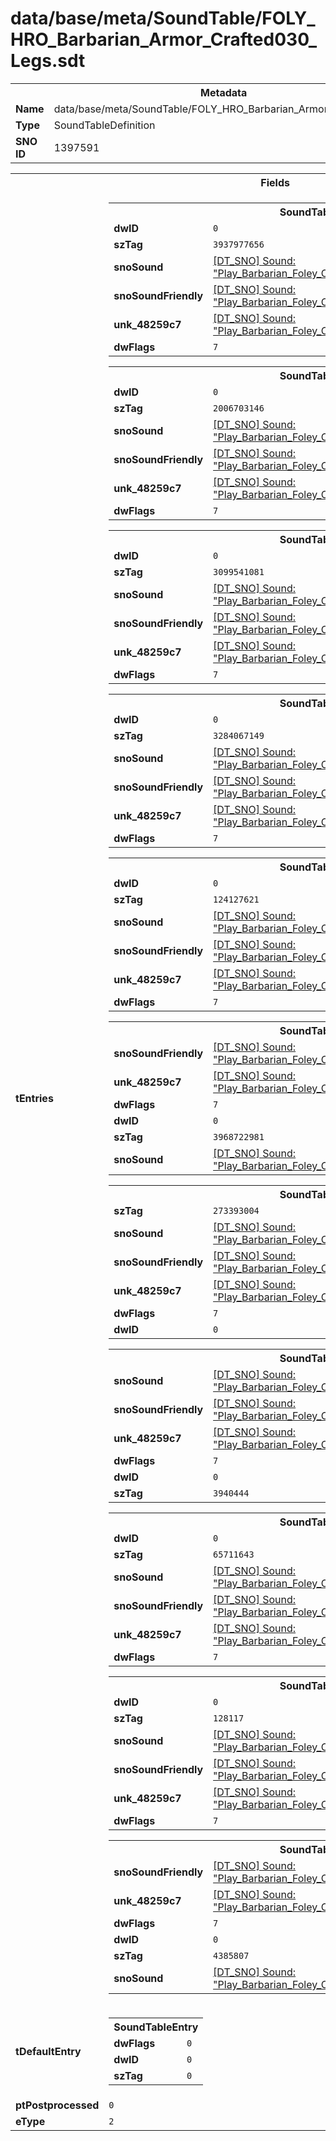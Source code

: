 <h1>data/base/meta/SoundTable/FOLY_HRO_Barbarian_Armor_Crafted030_Legs.sdt</h1><table><tr><th colspan="100%">Metadata</th></tr><tr><td><b>Name</b></td><td>data/base/meta/SoundTable/FOLY_HRO_Barbarian_Armor_Crafted030_Legs.sdt</td></tr><tr><td><b>Type</b></td><td>SoundTableDefinition</td></tr><tr><td><b>SNO ID</b></td><td>1397591</td></tr></table>

<table><tr><th colspan="100%">Fields</th></tr><tr><td><b>tEntries</b></td><td><table><tr><th colspan="100%">SoundTableEntry</th></tr><tr><td><b>dwID</b></td><td><code>0</code></td></tr><tr><td><b>szTag</b></td><td><code>3937977656</code></td></tr><tr><td><b>snoSound</b></td><td><a href="..\Sound\Play_Barbarian_Foley_Crafted030_Legs_AttackQuick_1P.snd">[DT_SNO] Sound: "Play_Barbarian_Foley_Crafted030_Legs_AttackQuick_1P"</a></td></tr><tr><td><b>snoSoundFriendly</b></td><td><a href="..\Sound\Play_Barbarian_Foley_Crafted030_Legs_AttackQuick_3P_Friendly.snd">[DT_SNO] Sound: "Play_Barbarian_Foley_Crafted030_Legs_AttackQuick_3P_Friendly"</a></td></tr><tr><td><b>unk_48259c7</b></td><td><a href="..\Sound\Play_Barbarian_Foley_Crafted030_Legs_AttackQuick_3P_Enemy.snd">[DT_SNO] Sound: "Play_Barbarian_Foley_Crafted030_Legs_AttackQuick_3P_Enemy"</a></td></tr><tr><td><b>dwFlags</b></td><td><code>7</code></td></tr></table>


<table><tr><th colspan="100%">SoundTableEntry</th></tr><tr><td><b>dwID</b></td><td><code>0</code></td></tr><tr><td><b>szTag</b></td><td><code>2006703146</code></td></tr><tr><td><b>snoSound</b></td><td><a href="..\Sound\Play_Barbarian_Foley_Crafted030_Legs_AttackBig_1P.snd">[DT_SNO] Sound: "Play_Barbarian_Foley_Crafted030_Legs_AttackBig_1P"</a></td></tr><tr><td><b>snoSoundFriendly</b></td><td><a href="..\Sound\Play_Barbarian_Foley_Crafted030_Legs_AttackBig_3P_Friendly.snd">[DT_SNO] Sound: "Play_Barbarian_Foley_Crafted030_Legs_AttackBig_3P_Friendly"</a></td></tr><tr><td><b>unk_48259c7</b></td><td><a href="..\Sound\Play_Barbarian_Foley_Crafted030_Legs_AttackBig_3P_Enemy.snd">[DT_SNO] Sound: "Play_Barbarian_Foley_Crafted030_Legs_AttackBig_3P_Enemy"</a></td></tr><tr><td><b>dwFlags</b></td><td><code>7</code></td></tr></table>


<table><tr><th colspan="100%">SoundTableEntry</th></tr><tr><td><b>dwID</b></td><td><code>0</code></td></tr><tr><td><b>szTag</b></td><td><code>3099541081</code></td></tr><tr><td><b>snoSound</b></td><td><a href="..\Sound\Play_Barbarian_Foley_Crafted030_Legs_AttackQuick_1P.snd">[DT_SNO] Sound: "Play_Barbarian_Foley_Crafted030_Legs_AttackQuick_1P"</a></td></tr><tr><td><b>snoSoundFriendly</b></td><td><a href="..\Sound\Play_Barbarian_Foley_Crafted030_Legs_AttackQuick_3P_Friendly.snd">[DT_SNO] Sound: "Play_Barbarian_Foley_Crafted030_Legs_AttackQuick_3P_Friendly"</a></td></tr><tr><td><b>unk_48259c7</b></td><td><a href="..\Sound\Play_Barbarian_Foley_Crafted030_Legs_AttackQuick_3P_Enemy.snd">[DT_SNO] Sound: "Play_Barbarian_Foley_Crafted030_Legs_AttackQuick_3P_Enemy"</a></td></tr><tr><td><b>dwFlags</b></td><td><code>7</code></td></tr></table>


<table><tr><th colspan="100%">SoundTableEntry</th></tr><tr><td><b>dwID</b></td><td><code>0</code></td></tr><tr><td><b>szTag</b></td><td><code>3284067149</code></td></tr><tr><td><b>snoSound</b></td><td><a href="..\Sound\Play_Barbarian_Foley_Crafted030_Legs_Bodyfall_1P.snd">[DT_SNO] Sound: "Play_Barbarian_Foley_Crafted030_Legs_Bodyfall_1P"</a></td></tr><tr><td><b>snoSoundFriendly</b></td><td><a href="..\Sound\Play_Barbarian_Foley_Crafted030_Legs_Bodyfall_3P_Friendly.snd">[DT_SNO] Sound: "Play_Barbarian_Foley_Crafted030_Legs_Bodyfall_3P_Friendly"</a></td></tr><tr><td><b>unk_48259c7</b></td><td><a href="..\Sound\Play_Barbarian_Foley_Crafted030_Legs_Bodyfall_3P_Enemy.snd">[DT_SNO] Sound: "Play_Barbarian_Foley_Crafted030_Legs_Bodyfall_3P_Enemy"</a></td></tr><tr><td><b>dwFlags</b></td><td><code>7</code></td></tr></table>


<table><tr><th colspan="100%">SoundTableEntry</th></tr><tr><td><b>dwID</b></td><td><code>0</code></td></tr><tr><td><b>szTag</b></td><td><code>124127621</code></td></tr><tr><td><b>snoSound</b></td><td><a href="..\Sound\Play_Barbarian_Foley_Crafted030_Legs_Evade_1P.snd">[DT_SNO] Sound: "Play_Barbarian_Foley_Crafted030_Legs_Evade_1P"</a></td></tr><tr><td><b>snoSoundFriendly</b></td><td><a href="..\Sound\Play_Barbarian_Foley_Crafted030_Legs_Evade_3P_Friendly.snd">[DT_SNO] Sound: "Play_Barbarian_Foley_Crafted030_Legs_Evade_3P_Friendly"</a></td></tr><tr><td><b>unk_48259c7</b></td><td><a href="..\Sound\Play_Barbarian_Foley_Crafted030_Legs_Evade_3P_Enemy.snd">[DT_SNO] Sound: "Play_Barbarian_Foley_Crafted030_Legs_Evade_3P_Enemy"</a></td></tr><tr><td><b>dwFlags</b></td><td><code>7</code></td></tr></table>


<table><tr><th colspan="100%">SoundTableEntry</th></tr><tr><td><b>snoSoundFriendly</b></td><td><a href="..\Sound\Play_Barbarian_Foley_Crafted030_Legs_GetHit_3P_Friendly.snd">[DT_SNO] Sound: "Play_Barbarian_Foley_Crafted030_Legs_GetHit_3P_Friendly"</a></td></tr><tr><td><b>unk_48259c7</b></td><td><a href="..\Sound\Play_Barbarian_Foley_Crafted030_Legs_GetHit_3P_Enemy.snd">[DT_SNO] Sound: "Play_Barbarian_Foley_Crafted030_Legs_GetHit_3P_Enemy"</a></td></tr><tr><td><b>dwFlags</b></td><td><code>7</code></td></tr><tr><td><b>dwID</b></td><td><code>0</code></td></tr><tr><td><b>szTag</b></td><td><code>3968722981</code></td></tr><tr><td><b>snoSound</b></td><td><a href="..\Sound\Play_Barbarian_Foley_Crafted030_Legs_GetHit_1P.snd">[DT_SNO] Sound: "Play_Barbarian_Foley_Crafted030_Legs_GetHit_1P"</a></td></tr></table>


<table><tr><th colspan="100%">SoundTableEntry</th></tr><tr><td><b>szTag</b></td><td><code>273393004</code></td></tr><tr><td><b>snoSound</b></td><td><a href="..\Sound\Play_Barbarian_Foley_Crafted030_Legs_GetHit_1P.snd">[DT_SNO] Sound: "Play_Barbarian_Foley_Crafted030_Legs_GetHit_1P"</a></td></tr><tr><td><b>snoSoundFriendly</b></td><td><a href="..\Sound\Play_Barbarian_Foley_Crafted030_Legs_GetHit_3P_Friendly.snd">[DT_SNO] Sound: "Play_Barbarian_Foley_Crafted030_Legs_GetHit_3P_Friendly"</a></td></tr><tr><td><b>unk_48259c7</b></td><td><a href="..\Sound\Play_Barbarian_Foley_Crafted030_Legs_GetHit_3P_Enemy.snd">[DT_SNO] Sound: "Play_Barbarian_Foley_Crafted030_Legs_GetHit_3P_Enemy"</a></td></tr><tr><td><b>dwFlags</b></td><td><code>7</code></td></tr><tr><td><b>dwID</b></td><td><code>0</code></td></tr></table>


<table><tr><th colspan="100%">SoundTableEntry</th></tr><tr><td><b>snoSound</b></td><td><a href="..\Sound\Play_Barbarian_Foley_Crafted030_Legs_Jump_1P.snd">[DT_SNO] Sound: "Play_Barbarian_Foley_Crafted030_Legs_Jump_1P"</a></td></tr><tr><td><b>snoSoundFriendly</b></td><td><a href="..\Sound\Play_Barbarian_Foley_Crafted030_Legs_Jump_3P_Friendly.snd">[DT_SNO] Sound: "Play_Barbarian_Foley_Crafted030_Legs_Jump_3P_Friendly"</a></td></tr><tr><td><b>unk_48259c7</b></td><td><a href="..\Sound\Play_Barbarian_Foley_Crafted030_Legs_Jump_3P_Enemy.snd">[DT_SNO] Sound: "Play_Barbarian_Foley_Crafted030_Legs_Jump_3P_Enemy"</a></td></tr><tr><td><b>dwFlags</b></td><td><code>7</code></td></tr><tr><td><b>dwID</b></td><td><code>0</code></td></tr><tr><td><b>szTag</b></td><td><code>3940444</code></td></tr></table>


<table><tr><th colspan="100%">SoundTableEntry</th></tr><tr><td><b>dwID</b></td><td><code>0</code></td></tr><tr><td><b>szTag</b></td><td><code>65711643</code></td></tr><tr><td><b>snoSound</b></td><td><a href="..\Sound\Play_Barbarian_Foley_Crafted030_Legs_JumpLand_1P.snd">[DT_SNO] Sound: "Play_Barbarian_Foley_Crafted030_Legs_JumpLand_1P"</a></td></tr><tr><td><b>snoSoundFriendly</b></td><td><a href="..\Sound\Play_Barbarian_Foley_Crafted030_Legs_JumpLand_3P_Friendly.snd">[DT_SNO] Sound: "Play_Barbarian_Foley_Crafted030_Legs_JumpLand_3P_Friendly"</a></td></tr><tr><td><b>unk_48259c7</b></td><td><a href="..\Sound\Play_Barbarian_Foley_Crafted030_Legs_JumpLand_3P_Enemy.snd">[DT_SNO] Sound: "Play_Barbarian_Foley_Crafted030_Legs_JumpLand_3P_Enemy"</a></td></tr><tr><td><b>dwFlags</b></td><td><code>7</code></td></tr></table>


<table><tr><th colspan="100%">SoundTableEntry</th></tr><tr><td><b>dwID</b></td><td><code>0</code></td></tr><tr><td><b>szTag</b></td><td><code>128117</code></td></tr><tr><td><b>snoSound</b></td><td><a href="..\Sound\Play_Barbarian_Foley_Crafted030_Legs_Run_1P.snd">[DT_SNO] Sound: "Play_Barbarian_Foley_Crafted030_Legs_Run_1P"</a></td></tr><tr><td><b>snoSoundFriendly</b></td><td><a href="..\Sound\Play_Barbarian_Foley_Crafted030_Legs_Run_3P_Friendly.snd">[DT_SNO] Sound: "Play_Barbarian_Foley_Crafted030_Legs_Run_3P_Friendly"</a></td></tr><tr><td><b>unk_48259c7</b></td><td><a href="..\Sound\Play_Barbarian_Foley_Crafted030_Legs_Run_3P_Enemy.snd">[DT_SNO] Sound: "Play_Barbarian_Foley_Crafted030_Legs_Run_3P_Enemy"</a></td></tr><tr><td><b>dwFlags</b></td><td><code>7</code></td></tr></table>


<table><tr><th colspan="100%">SoundTableEntry</th></tr><tr><td><b>snoSoundFriendly</b></td><td><a href="..\Sound\Play_Barbarian_Foley_Crafted030_Legs_Walk_3P_Friendly.snd">[DT_SNO] Sound: "Play_Barbarian_Foley_Crafted030_Legs_Walk_3P_Friendly"</a></td></tr><tr><td><b>unk_48259c7</b></td><td><a href="..\Sound\Play_Barbarian_Foley_Crafted030_Legs_Walk_3P_Enemy.snd">[DT_SNO] Sound: "Play_Barbarian_Foley_Crafted030_Legs_Walk_3P_Enemy"</a></td></tr><tr><td><b>dwFlags</b></td><td><code>7</code></td></tr><tr><td><b>dwID</b></td><td><code>0</code></td></tr><tr><td><b>szTag</b></td><td><code>4385807</code></td></tr><tr><td><b>snoSound</b></td><td><a href="..\Sound\Play_Barbarian_Foley_Crafted030_Legs_Walk_1P.snd">[DT_SNO] Sound: "Play_Barbarian_Foley_Crafted030_Legs_Walk_1P"</a></td></tr></table>


</td></tr><tr><td><b>tDefaultEntry</b></td><td><table><tr><th colspan="100%">SoundTableEntry</th></tr><tr><td><b>dwFlags</b></td><td><code>0</code></td></tr><tr><td><b>dwID</b></td><td><code>0</code></td></tr><tr><td><b>szTag</b></td><td><code>0</code></td></tr></table>

</td></tr><tr><td><b>ptPostprocessed</b></td><td><code>0</code></td></tr><tr><td><b>eType</b></td><td><code>2</code></td></tr></table>

